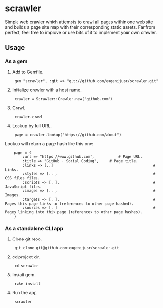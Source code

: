 scrawler
========

Simple web crawler which attempts to crawl all pages within one web site and builds a page site map with their corresponding static assets. Far from perfect, feel free to improve or use bits of it to implement your own crawler.

Usage
-----

### As a gem ###

1. Add to Gemfile.
		
		gem "scrawler", :git => "git://github.com/eugenijusr/scrawler.git"
		
2. Initialize crawler with a host name.
		
		crawler = Scrawler::Crawler.new("github.com")
		
3. Crawl.

		crawler.crawl
		
4. Lookup by full URL.

		page = crawler.lookup("https://github.com/about")
		
Lookup will return a page hash like this one:

		page = {
			:url => "https://www.github.com",			# Page URL.
			:title => "GitHub · Social Coding",		# Page title.
			:links => [..],												# Links.
			:styles => [..],											# CSS files files.
			:scripts => [..],											# JavaScript files.
			:images => [..],											# Images.
			:targets => [..],											# Pages this page links to (references to other page hashed).
			:sources => [..]											# Pages linking into this page (references to other page hashes).
		}
		
### As a standalone CLI app ###

1. Clone git repo.

		git clone git@github.com:eugenijusr/scrawler.git
		
2. cd project dir.

		cd scrawler
		
3. Install gem.

		rake install
		
4. Run the app.

		scrawler
		

		